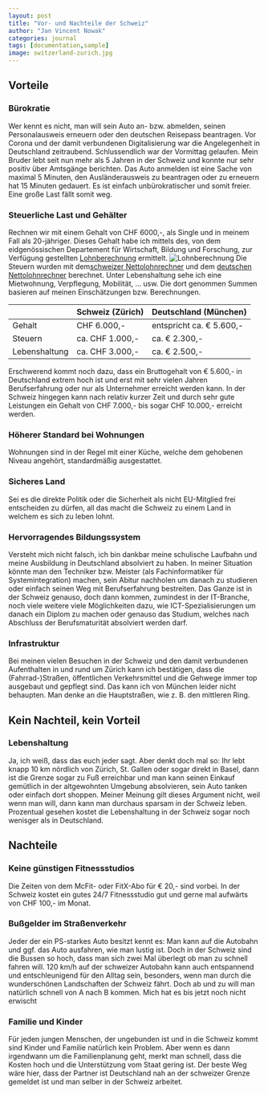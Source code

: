 ```yaml
---
layout: post
title: "Vor- und Nachteile der Schweiz"
author: "Jan Vincent Nowak"
categories: journal
tags: [documentation,sample]
image: switzerland-zurich.jpg
---
```


## Vorteile

### Bürokratie

Wer kennt es nicht, man will sein Auto an- bzw. abmelden, seinen Personalausweis erneuern oder den deutschen Reisepass beantragen. Vor Corona und der damit verbundenen Digitalisierung war die Angelegenheit in Deutschland zeitraubend. Schlussendlich war der Vormittag gelaufen. Mein Bruder lebt seit nun mehr als 5 Jahren in der Schweiz und konnte nur sehr positiv über Amtsgänge berichten. Das Auto anmelden ist eine Sache von maximal 5 Minuten, den Ausländerausweis zu beantragen oder zu erneuern hat 15 Minuten gedauert. 
Es ist einfach unbürokratischer und somit freier. Eine große Last fällt somit weg.

### Steuerliche Last und Gehälter

Rechnen wir mit einem Gehalt von CHF 6000,-, als Single und in meinem Fall als 20-jähriger. Dieses Gehalt habe ich mittels des, von dem eidgenössischen Departement für Wirtschaft, Bildung und Forschung, zur Verfügung gestellten [Lohnberechnung](https://entsendung.admin.ch/Lohnrechner/lohnberechnung) ermittelt. 
![Lohnberechnung](janvincentnowak.github.io/assets/img/Lohn-in-der-Schweiz.png)
Die Steuern wurden mit dem[schweizer Nettolohnrechner](https://www.lohncomputer.ch/) und dem [deutschen Nettolohnrechner](https://www.nettolohn.de/) berechnet. Unter Lebenshaltung sehe ich eine Mietwohnung, Verpflegung, Mobilität, ... usw. Die dort genommen Summen basieren auf meinen Einschätzungen bzw. Berechnungen.  

| []() | Schweiz (Zürich) | Deutschland (München) |
| - | - | -|
| Gehalt | CHF 6.000,- | entspricht ca. € 5.600,- |
| Steuern | ca. CHF 1.000,- | ca. € 2.300,- |
| Lebenshaltung | ca. CHF 3.000,- | ca. € 2.500,- |

Erschwerend kommt noch dazu, dass ein Bruttogehalt von € 5.600,- in Deutschland extrem hoch ist und erst mit sehr vielen Jahren Berufserfahrung oder nur als Unternehmer erreicht werden kann. In der Schweiz hingegen kann nach relativ kurzer Zeit und durch sehr gute Leistungen ein Gehalt von CHF 7.000,- bis sogar CHF 10.000,- erreicht werden.

### Höherer Standard bei Wohnungen

Wohnungen sind in der Regel mit einer Küche, welche dem gehobenen Niveau angehört, standardmäßig ausgestattet. 

### Sicheres Land

Sei es die direkte Politik oder die Sicherheit als nicht EU-Mitglied frei entscheiden zu dürfen, all das macht die Schweiz zu einem Land in welchem es sich zu leben lohnt.

### Hervorragendes Bildungssystem

Versteht mich nicht falsch, ich bin dankbar meine schulische Laufbahn und meine Ausbildung in Deutschland absolviert zu haben. In meiner Situation könnte man den Techniker bzw. Meister (als Fachinformatiker für Systemintegration) machen, sein Abitur nachholen um danach zu studieren oder einfach seinen Weg mit Berufserfahrung bestreiten. Das Ganze ist in der Schweiz genauso, doch dann kommen, zumindest in der IT-Branche, noch viele weitere viele Möglichkeiten dazu, wie ICT-Spezialisierungen um danach ein Diplom zu machen oder genauso das Studium, welches nach Abschluss der Berufsmaturität absolviert werden darf. 

### Infrastruktur

Bei meinen vielen Besuchen in der Schweiz und den damit verbundenen Aufenthalten in und rund um Zürich kann ich bestätigen, dass die (Fahrrad-)Straßen, öffentlichen Verkehrsmittel und die Gehwege immer top ausgebaut und gepflegt sind. Das kann ich von München leider nicht behaupten. Man denke an die Hauptstraßen, wie z. B. den mittleren Ring.

## Kein Nachteil, kein Vorteil

### Lebenshaltung

Ja, ich weiß, dass das euch jeder sagt. Aber denkt doch mal so: Ihr lebt knapp 10 km nördlich von Zürich, St. Gallen oder sogar direkt in Basel, dann ist die Grenze sogar zu Fuß erreichbar und man kann seinen Einkauf gemütlich in der altgewohnten Umgebung absolvieren, sein Auto tanken oder einfach dort shoppen. Meiner Meinung gilt dieses Argument nicht, weil wenn man will, dann kann man durchaus sparsam in der Schweiz leben. Prozentual gesehen kostet die Lebenshaltung in der Schweiz sogar noch wenisger als in Deutschland.

## Nachteile

### Keine günstigen Fitnessstudios

Die Zeiten von dem McFit- oder FitX-Abo für € 20,- sind vorbei. In der Schweiz kostet ein gutes 24/7 Fitnessstudio gut und gerne mal aufwärts von CHF 100,- im Monat.

### Bußgelder im Straßenverkehr

Jeder der ein PS-starkes Auto besitzt kennt es: Man kann auf die Autobahn und ggf. das Auto ausfahren, wie man lustig ist. Doch in der Schweiz sind die Bussen so hoch, dass man sich zwei Mal überlegt ob man zu schnell fahren will. 120 km/h auf der schweizer Autobahn kann auch entspannend und entschleunigend für den Alltag sein, besonders, wenn man durch die wunderschönen Landschaften der Schweiz fährt. Doch ab und zu will man natürlich schnell von A nach B kommen. Mich hat es bis jetzt noch nicht erwischt

### Familie und Kinder

Für jeden jungen Menschen, der ungebunden ist und in die Schweiz kommt sind Kinder und Familie natürlich kein Problem. Aber wenn es  dann irgendwann um die Familienplanung geht, merkt man schnell, dass die Kosten hoch und die Unterstützung vom Staat gering ist. Der beste Weg wäre hier, dass der Partner ist Deutschland nah an der schweizer Grenze gemeldet ist und man selber in der Schweiz arbeitet. 
